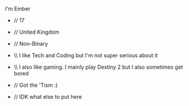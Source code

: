 I'm Ember

- // 17
  
- // United Kingdom
  
- // Non-Binary
  
- \\\ I like Tech and Coding but I'm not super serious about it

- \\\ I also like gaming. I mainly play Destiny 2 but I also sometimes get bored

- // Got the 'Tism :)
  
- // IDK what else to put here
